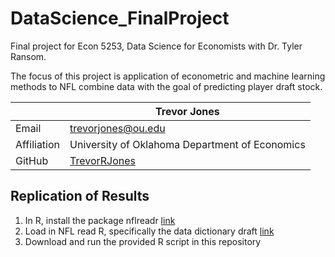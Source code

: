 # DataScience_FinalProject
Final project for Econ 5253, Data Science for Economists with Dr. Tyler Ransom. 

The focus of this project is application of econometric and machine learning methods to NFL combine data with the goal of predicting player draft stock. 

|  | Trevor Jones |
|--------------|--------------------------------------------------------------|
| Email | [trevorjones@ou.edu](mailto:trevorjones@ou.edu) |
| Affiliation | University of Oklahoma Department of Economics|
| GitHub | [TrevorRJones](https://github.com/TrevorRJones) |

## Replication of Results ##
1. In R, install the package nflreadr [link](https://nflreadr.nflverse.com/)
2. Load in NFL read R, specifically the data dictionary draft [link](https://cloud.r-project.org/web/packages/nflreadr/vignettes/dictionary_contracts.html)
3. Download and run the provided R script in this repository
